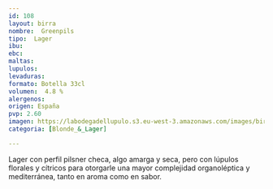 ```yaml
--- 
id: 108
layout: birra
nombre:  Greenpils
tipo:  Lager
ibu:  
ebc:
maltas: 
lupulos: 
levaduras: 
formato: Botella 33cl
volumen:  4.8 %
alergenos: 
origen: España
pvp: 2.60
imagen: https://labodegadellupulo.s3.eu-west-3.amazonaws.com/images/birras/greenpils.jpg
categoria: [Blonde_&_Lager]

---
```

Lager con perfil pilsner checa, algo amarga y seca, pero con lúpulos florales y cítricos para otorgarle una mayor complejidad organoléptica y mediterránea, tanto en aroma como en sabor.
















